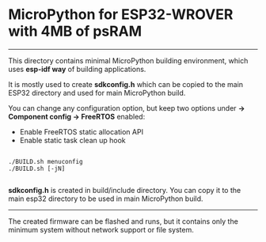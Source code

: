 # MicroPython for ESP32-WROVER with 4MB of psRAM

---

This directory contains minimal MicroPython building environment, which uses **esp-idf way** of building applications.

It is mostly used to create **sdkconfig.h** which can be copied to the main ESP32 directory and used for main MicroPython build.

You can change any configuration option, but keep two options under **→ Component config → FreeRTOS** enabled:

* Enable FreeRTOS static allocation API
* Enable static task clean up hook



```

./BUILD.sh menuconfig
./BUILD.sh [-jN]


```

**sdkconfig.h** is created in build/include directory. You can copy it to the main esp32 directory to be used in main MicroPython build.

---

The created firmware can be flashed and runs, but it contains only the minimum system without network support or file system.
